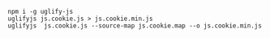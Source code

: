 
    npm i -g uglify-js
    uglifyjs js.cookie.js > js.cookie.min.js
    uglifyjs  js.cookie.js --source-map js.cookie.map --o js.cookie.min.js
